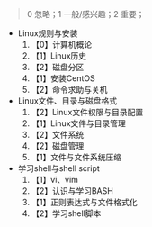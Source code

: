 > 0 忽略；1 一般/感兴趣；2 重要；

- Linux规则与安装
  1. 【0】计算机概论
  2. 【1】Linux历史
  3. 【2】磁盘分区
  4. 【1】安装CentOS
  5. 【2】命令求助与关机
- Linux文件、目录与磁盘格式
  1. 【2】Linux文件权限与目录配置
  2. 【1】Linux文件与目录管理
  3. 【2】文件系统
  4. 【2】磁盘管理
  5. 【1】文件与文件系统压缩
- 学习shell与shell script
  1. 【1】vi、vim
  2. 【2】认识与学习BASH
  3. 【1】正则表达式与文件格式化
  4. 【2】学习shell脚本
